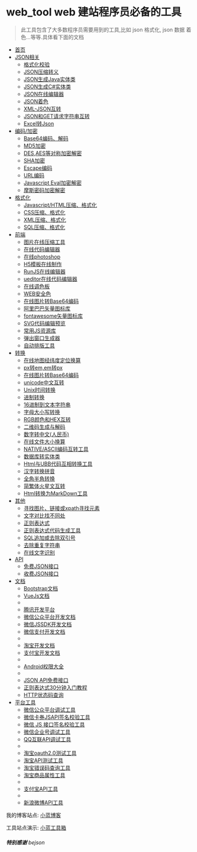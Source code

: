 # web_tool web 建站程序员必备的工具

> 此工具包含了大多数程序员需要用到的工具,比如 json 格式化, json 数据
> 着色...等等.具体看下面的文档


<ul class="nav navbar-nav" style="width: 100%;">
    <li>
        <a href="index.html">首页</a>
    </li>
    <li class="dropdown hide1">
        <a href="index.html#" class="dropdown-toggle" id="jsontools" data-toggle="dropdown"
           role="button" aria-haspopup="true" aria-expanded="false">JSON相关<span
                    class="caret"></span></a>
        <ul class="dropdown-menu">
            <li><a href="index.html">格式化校验</a>
            </li>
            <li><a href="zhuanyi/index.html" red>JSON压缩转义</a>
            </li>
            <li><a href="json2javapojo/new/index.html" red>JSON生成Java实体类</a>
            </li>
            <li><a href="convert/json2csharp/index.html" id="json2csharp">JSON生成C#实体类</a>
            </li>
            <li><a href="jsoneditoronline/index.html" red>JSON在线编辑器</a>
            </li>
            <li><a href="color/index.html">JSON着色</a></li>
            <li><a href="xml2json/index.html" red>XML-JSON互转</a></li>
            <li><a href="jsontools/json2get/index.html" id="json2get">JSON和GET请求字符串互转</a>
            </li>
            <li><a href="json/col2json/index.html" id="excel2json">Excel转Json</a></li>
        </ul>
    </li>
    <li class="dropdown hide1">
        <a href="index.html#" id="encTools" class="dropdown-toggle" data-toggle="dropdown"
           role="button" aria-haspopup="true" aria-expanded="false">
            编码/加密<span class="caret"></span></a>
        <ul class="dropdown-menu">
            <li><a href="enc/base64/index.html">Base64编码、解码</a></li>
            <li><a href="enc/md5/index.html">MD5加密</a></li>
            <li><a href="enc/aesdes/index.html" id="aes">DES,AES等对称加密解密</a></li>
            <li><a href="enc/sha/index.html">SHA加密</a></li>
            <li><a href="enc/escape/index.html">Escape编码</a></li>
            <li><a href="enc/urlencode/index.html" id="urlEncode">URL编码</a></li>
            <li><a href="enc/eval_package/index.html">Javascript Eval加密解密</a></li>
            <li><a href="enc/morse/index.html">摩斯密码加密解密</a></li>
        </ul>
    </li>
    <li class="dropdown hide1">
        <a href="index.html#" class="dropdown-toggle" data-toggle="dropdown" role="button"
           aria-haspopup="true" aria-expanded="false">格式化<span class="caret"></span></a>
        <ul class="dropdown-menu">
            <li><a href="jshtml_format/index.html">Javascript/HTML压缩、格式化</a></li>
            <li><a href="otherformat/css/index.html">CSS压缩、格式化</a></li>
            <li><a href="otherformat/xml/index.html">XML压缩、格式化</a></li>
            <li><a href="otherformat/sql/index.html">SQL压缩、格式化</a></li>
        </ul>
    </li>
    <li class="dropdown hide1">
        <a href="index.html#" id="uitools" class="dropdown-toggle" data-toggle="dropdown"
           role="button" aria-haspopup="true" aria-expanded="false">
            前端<span class="caret"></span></a>
        <ul class="dropdown-menu">
            <li><a href="ui/tinypic/index.html" id="tinypic">图片在线压缩工具</a></li>
            <li><a href="pages/cooleditor/index.html" id="simpleeidtor">在线代码编辑器</a></li>
            <li><a href="ui/photoshop/index.html" target="_blank">在线photoshop</a></li>
            <li><a href="http://h5.baidu.com/store" target="_blank" rel="external nofollow"
                   id="h5maker">H5模板在线制作</a></li>
            <li><a href="http://runjs.cn/code" target="_blank" rel="external nofollow"
                   id="runjs">RunJS在线编辑器</a></li>
            <li><a href="ui/ueditor/index.html" id="ueditor">ueditor在线代码编辑器</a></li>
            <li><a href="ui/getcolor/index.html">在线调色板</a></li>
            <li><a href="ui/safecolor/index.html" id="safecolor">WEB安全色</a></li>
            <li><a href="ui/image2base64/index.html" id="img2base64">在线图片转Base64编码</a></li>
            <li><a href="http://www.iconfont.cn/plus/collections/index" target="_blank"
                   rel="external nofollow">阿里巴巴矢量图标库</a></li>
            <li><a href="http://fontawesome.io/icons/" target="_blank"
                   rel="external nofollow">fontawesome矢量图标库</a></li>
            <li><a href="ui/svg_editor/index.html" id="svgedit">SVG代码编辑预览</a></li>
            <li><a href="othertools/libcdn/index.html" id="libcdn">常用JS资源库</a></li>
            <li><a href="ui/openweb/index.html" id="openweb">弹出窗口生成器</a></li>
            <li><a href="ui/texteditor/index.html" id="texteditor">自动排版工具</a></li>
        </ul>
    </li>
    <li class="dropdown hide1">
        <a href="index.html#" id="convertTools" class="dropdown-toggle"
           data-toggle="dropdown" role="button" aria-haspopup="true" aria-expanded="false">
            转换<span class="caret"></span></a>
        <ul class="dropdown-menu">
            <li><a href="convert/map/index.html" id="mapdw">在线地图经纬度定位换算</a></li>
            <li><a href="ui/px2em/index.html" id="px2em">px转em,em转px</a></li>
            <li><a href="ui/image2base64/index.html" id="img2base64">在线图片转Base64编码</a></li>
            <li><a id="unicodechinese"
                   href="convert/unicode_chinese/index.html">unicode中文互转</a></li>
            <li><a href="convert/unix/index.html">Unix时间转换</a></li>
            <li><a href="convert/jinzhi/index.html">进制转换</a></li>
            <li><a href="convert/ox2str/index.html">16进制到文本字符串</a></li>
            <li><a href="convert/uplowercase/index.html" id="uplowercase">字母大小写转换</a></li>
            <li><a href="convert/rgbhex/index.html" id="rgbhex">RGB颜色和HEX互转</a></li>
            <li><a href="convert/qrcode/index.html" id="qrtools">二维码生成与解码</a></li>
            <li><a href="convert/numtohz/index.html" id="numtohz">数字转中文(人民币)</a></li>
            <li><a href="convert/filesize/index.html" id="filesizehs">在线文件大小换算</a></li>
            <li><a href="convert/nativeascii/index.html" id="navasc">NATIVE/ASCII编码互转工具</a>
            </li>
            <li><a href="othertools/sql2pojo/index.html" id="sql2pojo">数据库转实体类</a></li>
            <li><a href="convert/htmlubb/index.html" id="htmlubb">Html与UBB代码互相转换工具</a></li>
            <li><a href="convert/topinying/index.html" id="topinying">汉字转换拼音</a></li>
            <li><a href="convert/fullhalf/index.html" id="fullhalf">全角半角转换</a></li>
            <li><a href="convert/j2f/index.html" id="j2f">简繁体火星文互转</a></li>
            <li><a href="convert/html2markdown/index.html" id="html2markdown">Html转换为MarkDown工具</a>
            </li>
        </ul>
    </li>
    <li class="dropdown hide1">
        <a href="index.html#" class="dropdown-toggle" id="otherTools" data-toggle="dropdown"
           role="button" aria-haspopup="true" aria-expanded="false">
            其他<span class="caret"></span></a>
        <ul class="dropdown-menu">
            <li><a href="othertools/findelement/index.html" id="findbyxpath">寻找图片、链接或xpath寻找元素</a>
            </li>
            <li><a href="othertools/finddif/index.html">文字对比找不同处</a></li>
            <li><a href="othertools/regex/index.html">正则表达式</a></li>
            <li><a href="othertools/regex_create/index.html">正则表达式代码生成工具</a></li>
            <li><a href="othertools/sqlAppend/index.html">SQL追加或去除双引号</a></li>
            <li><a href="othertools/removeDuplicate/index.html">去除重复字符串</a></li>
            <li><a href="chargeservice/ocr/index.html">在线文字识别</a></li>
        </ul>
    </li>
    <li class="dropdown">
        <a href="index.html#" class="dropdown-toggle" id="jsonapi" data-toggle="dropdown"
           role="button" aria-haspopup="true" aria-expanded="false">
            API<span class="caret"></span></a>
        <ul class="dropdown-menu">
            <li><a href="knownjson/webInterface/index.html" id="findbyxpath">免费JSON接口</a>
            </li>
            <li><a id="chargeapi" target="_blank" href="http://apistore.baidu.com/"
                   rel="external nofollow">收费JSON接口</a></li>
        </ul>
    </li>
    <li class="dropdown hide1">
        <a href="index.html#" class="dropdown-toggle" id="docs" data-toggle="dropdown"
           role="button" aria-haspopup="true" aria-expanded="false">
            文档<span class="caret"></span></a>
        <ul class="dropdown-menu">
            <li><a id="bootcssapi" href="http://v3.bootcss.com/components/" target="_blank"
                   rel="external nofollow">Bootstrap文档</a></li>
            <li><a id="vueapi" href="https://cn.vuejs.org/v2/api/" target="_blank"
                   rel="external nofollow">VueJs文档</a></li>
            <li role="separator" class="divider"></li>
            <li><a id="apliayapi" href="http://wiki.open.qq.com/wiki/%E9%A6%96%E9%A1%B5"
                   target="_blank" rel="external nofollow">腾讯开发平台</a></li>
            <li><a id="wxapi" href="http://mp.weixin.qq.com/wiki/home/index.html"
                   target="_blank" rel="external nofollow">微信公众平台开发文档</a></li>
            <li><a id="wxapi"
                   href="http://mp.weixin.qq.com/wiki/11/74ad127cc054f6b80759c40f77ec03db.html"
                   target="_blank" rel="external nofollow">微信JSSDK开发文档</a></li>
            <li><a id="wxapi" href="https://pay.weixin.qq.com/wiki/doc/api/index.html"
                   target="_blank" rel="external nofollow">微信支付开发文档</a></li>
            <li role="separator" class="divider"></li>
            <li><a id="tbapi"
                   href="http://open.taobao.com/api/api_list.htm?spm=a219a.7386789.1.27.Lf4YRD"
                   target="_blank" rel="external nofollow">淘宝开发文档</a></li>
            <li><a id="apliayapi" href="https://open.alipay.com/platform/document.htm"
                   target="_blank" rel="external nofollow">支付宝开发文档</a></li>
            <li role="separator" class="divider"></li>
            <li><a href="doc/AndroidManifest/index.html"
                   id="androidManifest">Android权限大全</a></li>
            <li role="separator" class="divider"></li>
            <li><a href="knownjson/webInterface/index.html">JSON API免费接口</a></li>
            <li><a href="knownjson/regexJiaocheng/index.html">正则表达式30分钟入门教程</a></li>
            <li><a href="knownjson/httpstate/index.html">HTTP状态码查询</a></li>
        </ul>
    </li>
    <li class="dropdown hide1">
        <a href="index.html#" class="dropdown-toggle" id="testtools" data-toggle="dropdown"
           role="button" aria-haspopup="true" aria-expanded="false">平台工具<span
                    class="caret"></span></a>
        <ul class="dropdown-menu">
            <li><a rel="external nofollow" target="_blank"
                   href="http://mp.weixin.qq.com/debug">微信公众平台调试工具</a></li>
            <li><a id="coupon" rel="external nofollow" target="_blank"
                   href="http://mp.weixin.qq.com/debug/cgi-bin/sandbox?t=cardsign">微信卡券JSAPI签名校验工具</a>
            </li>
            <li><a id="wxsign" rel="external nofollow" target="_blank"
                   href="http://mp.weixin.qq.com/debug/cgi-bin/sandbox?t=jsapisign">微信 JS
                    接口签名校验工具</a></li>
            <li><a rel="external nofollow" target="_blank"
                   href="http://qy.weixin.qq.com/debug">微信企业号调试工具</a></li>
            <li><a rel="external nofollow" target="_blank"
                   href="http://connect.qq.com/sdk/webtools/">QQ互联API调试工具</a></li>
            <li role="separator" class="divider"></li>
            <li><a rel="external nofollow" target="_blank" href="http://t.cn/R4617Pf">淘宝oauth2.0测试工具</a>
            </li>
            <li><a rel="external nofollow" target="_blank" href="http://t.cn/R461ZZu">淘宝API测试工具</a>
            </li>
            <li><a rel="external nofollow" target="_blank" href="http://t.cn/R461Zm2">淘宝错误码查询工具</a>
            </li>
            <li><a rel="external nofollow" target="_blank" href="http://t.cn/R461wa7">淘宝商品属性工具</a>
            </li>
            <li role="separator" class="divider"></li>
            <li><a rel="external nofollow" target="_blank"
                   href="http://sandbox.alipaydev.com/home/apiTestTools.htm?method=alipay.security.risk.detect">支付宝API工具</a>
            </li>
            <li role="separator" class="divider"></li>
            <li><a rel="external nofollow" target="_blank"
                   href="http://open.weibo.com/tools/console">新浪微博API工具</a></li>
        </ul>
    </li>
    <!--占位置-->
</ul>
                            
                            
                            
                            


我的博客站点: [小蓝博客](http://www.cyun.site/)

工具站点演示: [小蓝工具箱](http://tool.cyun.site/)





###### **特别感谢** bejson
